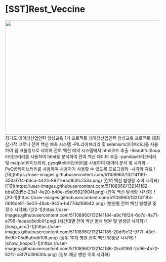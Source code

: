 # [SST]Rest_Veccine
<img src="https://user-images.githubusercontent.com/51108960/132141160-0abe4bfe-b57e-4822-9935-c67b286aad5d.png"  width="700" height="370">   
경기도 데이터산업인력 양성교육 1기 프로젝트
데이터산업인력 양성교육 프로젝트 대회 참가작
코로나 잔여 백신 예측 시스템  
-PIL라이브러리 및 selenium라이브러리를 사용하여 웹 크롤링으로 네이버 잔여 백신 예약 시스템에서 html코드 추출  
-BeautifulSoup라이브러리를 사용하여 html을 분석하여 잔여 백신 데이터 추출  
-pandas라이브러리 및 matplot라이브러리, pysqlite라이브러리를 사용하여 데이터 분석 및 시각화  
-PyQt5라이브러리를 사용하여 사용자가 사용할 수 있도록 프로그램화
-시각화 자료
![18](https://user-images.githubusercontent.com/51108960/132141181-450a17f4-b3ca-4424-8921-eac163fc253a.png)   
(잔여 백신 발생량 추이 시각화)   
![19](https://user-images.githubusercontent.com/51108960/132141182-bba02d5c-23a1-4e20-b40e-e9e05921904f.png)
(잔여 백신 발생량 시각화)   
![20-1](https://user-images.githubusercontent.com/51108960/132141183-0b16de91-5e03-48ab-942a-b477daf68642.png)
(병원별 잔여 백신 발생량 및 횟수 시각화)   
![22-1](https://user-images.githubusercontent.com/51108960/132141184-a9c76f24-6d7d-4a71-a796-faeaac8edb0f.png)
(시간대별 잔여 백신 발생 병원 및 발생량 시각화)   
![hosp_acc()-1](https://user-images.githubusercontent.com/51108960/132141185-20df9e12-977f-43cf-8e90-05d6afbdb108.png)
(상위 10개 병원 잔여 백신 발생량 시각화)   
![show_hosps()-1](https://user-images.githubusercontent.com/51108960/132141186-25c8198f-2c96-4b72-82f2-c8f7fb39600b.png)
(정보 제공 병원 목록 시각화)   
